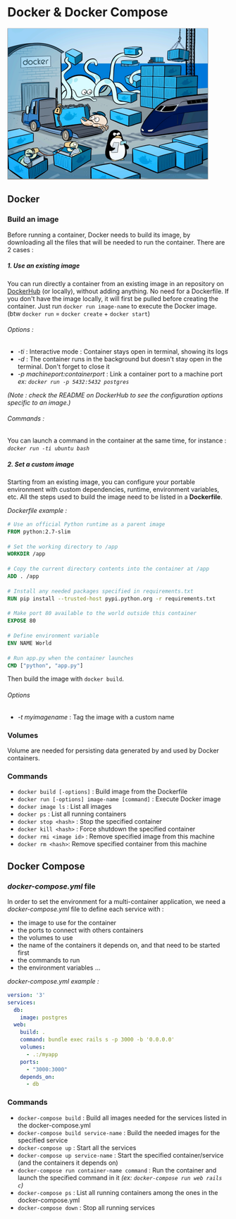 # Docker & Docker Compose

<img src="images/docker.png" width="456">

## Docker

### Build an image

Before running a container, Docker needs to build its image, by downloading all the files that will be needed to run the container. There are 2 cases :

 ##### 1. Use an existing image

You can run directly a container from an existing image in an repository on [DockerHub](https://hub.docker.com/explore/) (or locally), without adding anything. No need for a Dockerfile. If you don't have the image locally, it will first be pulled before creating the container. Just run `docker run image-name` to execute the Docker image.
(btw `docker run` = `docker create` + `docker start`)

###### *Options :*
- *-ti* : Interactive mode : Container stays open in terminal, showing its logs
- *-d* : The container runs in the background but doesn't stay open in the terminal. Don't forget to close it
- *-p machineport:containerport* : Link a container port to a machine port
*ex: `docker run -p 5432:5432 postgres`*

*(Note : check the README on DockerHub to see the configuration options specific to an image.)*

###### *Commands :*
You can launch a command in the container at the same time, for instance : *`docker run -ti ubuntu bash`*

##### 2. Set a custom image
Starting from an existing image, you can configure your portable environment with custom dependencies, runtime, environment variables, etc.
All the steps used to build the image need to be listed in a **Dockerfile**.

*Dockerfile example :*
```Dockerfile
# Use an official Python runtime as a parent image
FROM python:2.7-slim

# Set the working directory to /app
WORKDIR /app

# Copy the current directory contents into the container at /app
ADD . /app

# Install any needed packages specified in requirements.txt
RUN pip install --trusted-host pypi.python.org -r requirements.txt

# Make port 80 available to the world outside this container
EXPOSE 80

# Define environment variable
ENV NAME World

# Run app.py when the container launches
CMD ["python", "app.py"]
```

Then build the image with `docker build`.

###### *Options*
- *-t myimagename* : Tag the image with a custom name

### Volumes
Volume are needed for persisting data generated by and used by Docker containers.

### Commands
 - `docker build [-options]` : Build image from the Dockerfile
 - `docker run [-options] image-name [command]` : Execute Docker image
 - `docker image ls` : List all images
 - `docker ps` : List all running containers
 - `docker stop <hash>` : Stop the specified container
 - `docker kill <hash>` : Force shutdown the specified container
 - `docker rmi <image id>` : Remove specified image from this machine
 - `docker rm <hash>`: Remove specified container from this machine

## Docker Compose

### *docker-compose.yml* file
In order to set the environment for a multi-container application, we need a *docker-compose.yml* file to define each service with :
 - the image to use for the container
 - the ports to connect with others containers
 - the volumes to use
 - the name of the containers it depends on, and that need to be started first
 - the commands to run
 - the environment variables ...

*docker-compose.yml example :*
```yml
version: '3'
services:
  db:
    image: postgres
  web:
    build: .
    command: bundle exec rails s -p 3000 -b '0.0.0.0'
    volumes:
      - .:/myapp
    ports:
      - "3000:3000"
    depends_on:
      - db
```

### Commands

 - `docker-compose build` : Build all images needed for the services listed in the docker-compose.yml
 - `docker-compose build service-name` : Build the needed images for the specified service
 - `docker-compose up` : Start all the services
 - `docker-compose up service-name` : Start the specified container/service (and the containers it depends on)
 - `docker-compose run container-name command` : Run the container and launch the specified command in it
 *(ex: `docker-compose run web rails c`)*
 - `docker-compose ps` : List all running containers among the ones in the docker-compose.yml
 - `docker-compose down`  : Stop all running services
